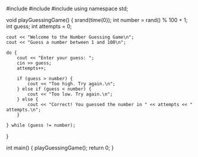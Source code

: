 #include <iostream>
#include <cstdlib>
#include <ctime>
using namespace std;

void playGuessingGame() {
    srand(time(0));
    int number = rand() % 100 + 1;
    int guess;
    int attempts = 0;

    cout << "Welcome to the Number Guessing Game\n";
    cout << "Guess a number between 1 and 100\n";

    do {
        cout << "Enter your guess: ";
        cin >> guess;
        attempts++;

        if (guess > number) {
            cout << "Too high. Try again.\n";
        } else if (guess < number) {
            cout << "Too low. Try again.\n";
        } else {
            cout << "Correct! You guessed the number in " << attempts << " attempts.\n";
        }

    } while (guess != number);
}

int main() {
    playGuessingGame();
    return 0;
}
